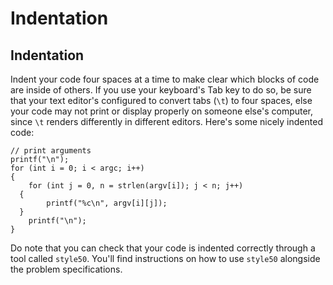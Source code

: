 # Indentation

## Indentation

Indent your code four spaces at a time to make clear which blocks of code are
inside of others. If you use your keyboard's Tab key to do so, be sure that
your text editor's configured to convert tabs (`\t`) to four spaces, else
your code may not print or display properly on someone else's computer, since
`\t` renders differently in different editors. Here's some nicely indented
code:

	// print arguments
	printf("\n");
	for (int i = 0; i < argc; i++)
	{
	    for (int j = 0, n = strlen(argv[i]); j < n; j++)
      {
	        printf("%c\n", argv[i][j]);
      }
	    printf("\n");
	}

Do note that you can check that your code is indented correctly through a tool called `style50`. You'll find instructions on how to use `style50` alongside the problem specifications.
